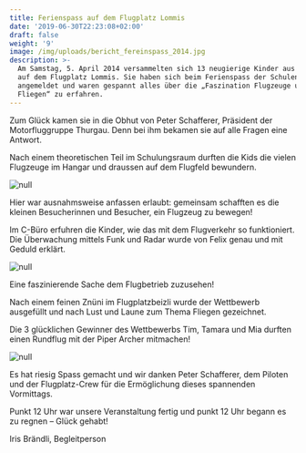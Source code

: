 ```yaml
---
title: Ferienspass auf dem Flugplatz Lommis
date: '2019-06-30T22:23:08+02:00'
draft: false
weight: '9'
image: /img/uploads/bericht_fereinspass_2014.jpg
description: >-
  Am Samstag, 5. April 2014 versammelten sich 13 neugierige Kinder aus Aadorf
  auf dem Flugplatz Lommis. Sie haben sich beim Ferienspass der Schulen Aadorf
  angemeldet und waren gespannt alles über die „Faszination Flugzeuge und
  Fliegen“ zu erfahren.
---
```

Zum Glück kamen sie in die Obhut von Peter Schafferer, Präsident der Motorfluggruppe Thurgau. Denn bei ihm bekamen sie auf alle Fragen eine Antwort.

Nach einem theoretischen Teil im Schulungsraum durften die Kids die vielen Flugzeuge im Hangar und draussen auf dem Flugfeld bewundern.

![null](/img/uploads/bericht_ferienspass_1.jpg)

Hier war ausnahmsweise anfassen erlaubt: gemeinsam schafften es die kleinen Besucherinnen und Besucher, ein Flugzeug zu bewegen! 

Im C-Büro erfuhren die Kinder, wie das mit dem Flugverkehr so funktioniert. Die Überwachung mittels Funk und Radar wurde von Felix genau und mit Geduld erklärt. 

![null](/img/uploads/bericht_ferienspass_2.jpg)

Eine faszinierende Sache dem Flugbetrieb zuzusehen!

Nach einem feinen Znüni im Flugplatzbeizli wurde der Wettbewerb ausgefüllt und nach Lust und Laune zum Thema Fliegen gezeichnet. 

Die 3 glücklichen Gewinner des Wettbewerbs Tim, Tamara und Mia durften einen Rundflug mit der Piper Archer mitmachen!

![null](/img/uploads/bericht_ferienspass_3.jpg)

Es hat riesig Spass gemacht und wir danken Peter Schafferer, dem Piloten und der Flugplatz-Crew für die Ermöglichung dieses spannenden Vormittags.

Punkt 12 Uhr war unsere Veranstaltung fertig und punkt 12 Uhr begann es zu regnen – Glück gehabt!

Iris Brändli, Begleitperson
